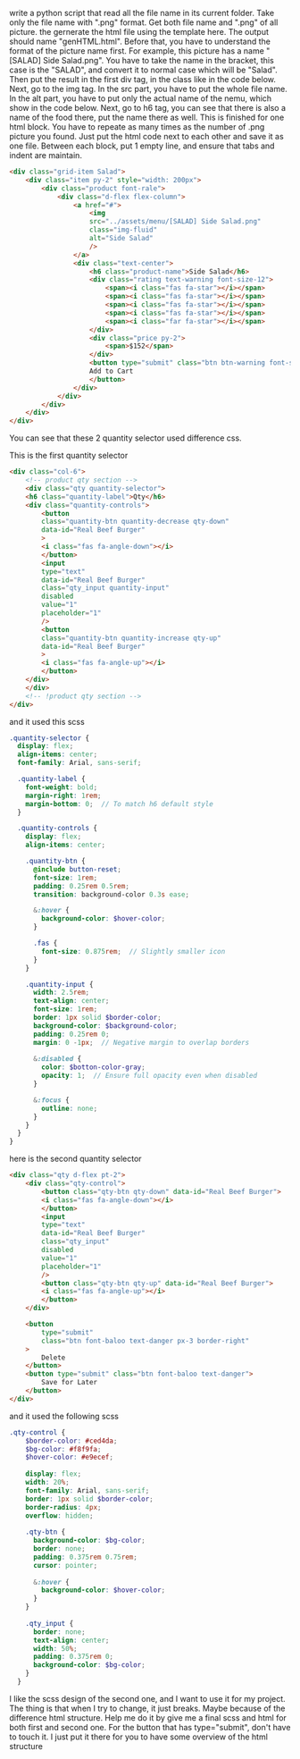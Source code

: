 write a python script that read all the file name in its current folder. Take only the file name with ".png" format. Get both file name and ".png" of all picture. the gernerate the html file using the template here. The output should name "genHTML.html". Before that, you have to understand the format of the picture name first. For example, this picture has a name "[SALAD] Side Salad.png". You have to take the name in the bracket, this case is the "SALAD", and convert it to normal case which will be "Salad". Then put the result in the first div tag, in the class like in the code below. Next, go to the img tag. In the src part, you have to put the whole file name. In the alt part, you have to put only the actual name of the nemu, which show in the code below. Next, go to h6 tag, you can see that there is also a name of the food there, put the name there as well. This is finished for one html block. You have to repeate as many times as the number of .png picture you found. Just put the html code next to each other and save it as one file. Between each block, put 1 empty line, and ensure that tabs and indent are maintain.

```html
<div class="grid-item Salad">
    <div class="item py-2" style="width: 200px">
        <div class="product font-rale">
            <div class="d-flex flex-column">
                <a href="#">
                    <img
                    src="../assets/menu/[SALAD] Side Salad.png"
                    class="img-fluid"
                    alt="Side Salad"
                    />
                </a>
                <div class="text-center">
                    <h6 class="product-name">Side Salad</h6>
                    <div class="rating text-warning font-size-12">
                        <span><i class="fas fa-star"></i></span>
                        <span><i class="fas fa-star"></i></span>
                        <span><i class="fas fa-star"></i></span>
                        <span><i class="fas fa-star"></i></span>
                        <span><i class="far fa-star"></i></span>
                    </div>
                    <div class="price py-2">
                        <span>$152</span>
                    </div>
                    <button type="submit" class="btn btn-warning font-size-12">
                    Add to Cart
                    </button>
                </div>
            </div>
        </div>
    </div>
</div>
```

















You can see that these 2 quantity selector used difference css.

This is the first quantity selector
```html
<div class="col-6">
    <!-- product qty section -->
    <div class="qty quantity-selector">
    <h6 class="quantity-label">Qty</h6>
    <div class="quantity-controls">
        <button
        class="quantity-btn quantity-decrease qty-down"
        data-id="Real Beef Burger"
        >
        <i class="fas fa-angle-down"></i>
        </button>
        <input
        type="text"
        data-id="Real Beef Burger"
        class="qty_input quantity-input"
        disabled
        value="1"
        placeholder="1"
        />
        <button
        class="quantity-btn quantity-increase qty-up"
        data-id="Real Beef Burger"
        >
        <i class="fas fa-angle-up"></i>
        </button>
    </div>
    </div>
    <!-- !product qty section -->
</div>
```

and it used this scss

```scss
.quantity-selector {
  display: flex;
  align-items: center;
  font-family: Arial, sans-serif;

  .quantity-label {
    font-weight: bold;
    margin-right: 1rem;
    margin-bottom: 0;  // To match h6 default style
  }

  .quantity-controls {
    display: flex;
    align-items: center;

    .quantity-btn {
      @include button-reset;
      font-size: 1rem;
      padding: 0.25rem 0.5rem;
      transition: background-color 0.3s ease;

      &:hover {
        background-color: $hover-color;
      }

      .fas {
        font-size: 0.875rem;  // Slightly smaller icon
      }
    }

    .quantity-input {
      width: 2.5rem;
      text-align: center;
      font-size: 1rem;
      border: 1px solid $border-color;
      background-color: $background-color;
      padding: 0.25rem 0;
      margin: 0 -1px;  // Negative margin to overlap borders
      
      &:disabled {
        color: $botton-color-gray;
        opacity: 1;  // Ensure full opacity even when disabled
      }

      &:focus {
        outline: none;
      }
    }
  }
}
```

here is the second quantity selector

```html
<div class="qty d-flex pt-2">
    <div class="qty-control">
        <button class="qty-btn qty-down" data-id="Real Beef Burger">
        <i class="fas fa-angle-down"></i>
        </button>
        <input
        type="text"
        data-id="Real Beef Burger"
        class="qty_input"
        disabled
        value="1"
        placeholder="1"
        />
        <button class="qty-btn qty-up" data-id="Real Beef Burger">
        <i class="fas fa-angle-up"></i>
        </button>
    </div>

    <button
        type="submit"
        class="btn font-baloo text-danger px-3 border-right"
    >
        Delete
    </button>
    <button type="submit" class="btn font-baloo text-danger">
        Save for Later
    </button>
</div>
```

and it used the following scss

```scss
.qty-control {
    $border-color: #ced4da;
    $bg-color: #f8f9fa;
    $hover-color: #e9ecef;
  
    display: flex;
    width: 20%;
    font-family: Arial, sans-serif;
    border: 1px solid $border-color;
    border-radius: 4px;
    overflow: hidden;
  
    .qty-btn {
      background-color: $bg-color;
      border: none;
      padding: 0.375rem 0.75rem;
      cursor: pointer;
  
      &:hover {
        background-color: $hover-color;
      }
    }
  
    .qty_input {
      border: none;
      text-align: center;
      width: 50%;
      padding: 0.375rem 0;
      background-color: $bg-color;
    }
  }

```



I like the scss design of the second one, and I want to use it for my project. The thing is that when I try to change, it just breaks. Maybe because of the difference html structure. Help me do it by give me a final scss and html for both first and second one. For the button that has type="submit", don't have to touch it. I just put it there for you to have some overview of the html structure
